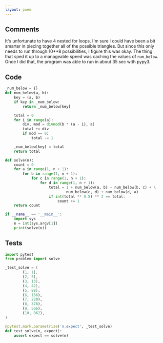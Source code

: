 ```yaml
---
layout: poem
---
```


## Comments

It's unfortunate to have 4 nested for loops.  I'm sure I could have been a bit
smarter in piecing together all of the possible triangles.  But since this only
needs to run through 10**8 possibilities, I figure this was okay.  The thing
that sped it up to a manageable speed was caching the values of `num_below`.
Once I did that, the program was able to run in about 35 sec with pypy3.

## Code

```python
_num_below = {}
def num_below(a, b):
    key = (a, b)
    if key in _num_below:
        return _num_below[key]

    total = 0
    for i in range(a):
        div, mod = divmod(b * (a - i), a)
        total += div
        if mod == 0:
            total -= 1

    _num_below[key] = total
    return total

def solve(n):
    count = 0
    for a in range(1, n + 1):
        for b in range(1, n + 1):
            for c in range(1, n + 1):
                for d in range(1, n + 1):
                    total = 1 + num_below(a, b) + num_below(b, c) + \
                            num_below(c, d) + num_below(d, a)
                    if int(total ** 0.5) ** 2 == total:
                        count += 1
    return count

if __name__ == '__main__':
    import sys
    n = int(sys.argv[1])
    print(solve(n))
```

## Tests

```python
import pytest
from problem import solve

_test_solve = (
        (1, 1),
        (2, 5),
        (3, 13),
        (4, 42),
        (5, 88),
        (6, 156),
        (7, 220),
        (8, 376),
        (9, 566),
        (10, 862),
)

@pytest.mark.parametrize('n,expect', _test_solve)
def test_solve(n, expect):
    assert expect == solve(n)
```
